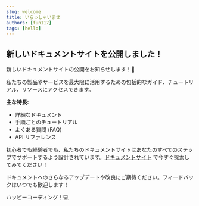 ```yaml
---
slug: welcome
title: いらっしゃいませ
authors: [fun117]
tags: [hello]
---
```


## 新しいドキュメントサイトを公開しました！

新しいドキュメントサイトの公開をお知らせします！🚀

私たちの製品やサービスを最大限に活用するための包括的なガイド、チュートリアル、リソースにアクセスできます。

**主な特長:**
- 詳細なドキュメント
- 手順ごとのチュートリアル
- よくある質問 (FAQ)
- API リファレンス

初心者でも経験者でも、私たちのドキュメントサイトはあなたのすべてのステップでサポートするよう設計されています。[ドキュメントサイト](/docs/intro) で今すぐ探索してみてください！

ドキュメントへのさらなるアップデートや改良にご期待ください。フィードバックはいつでも歓迎します！

ハッピーコーディング！💻
